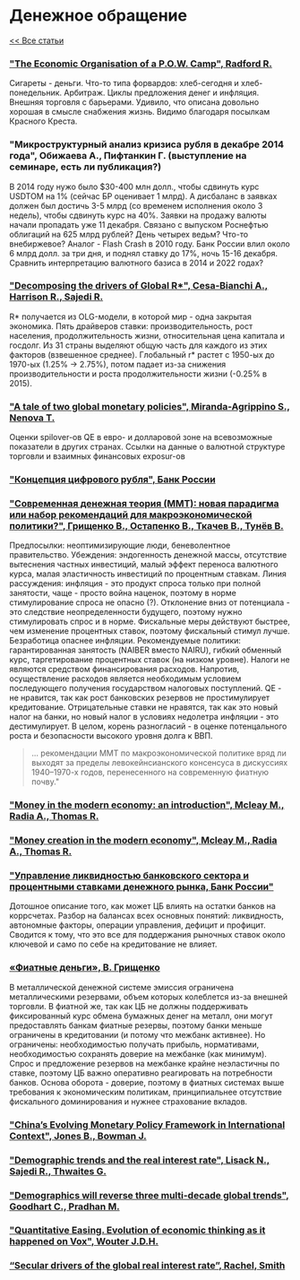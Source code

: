 # Денежное обращение

[<< Все статьи](../README.md)

### ["The Economic  Organisation of a P.O.W. Camp", Radford R.](http://homepage.ntu.edu.tw/~yitingli/file/Money%20and%20Banking/The%20Economic%20Organisation%20of%20a%20P.O.W.%20Camp.pdf)

Сигареты - деньги. Что-то типа форвардов: хлеб-сегодня и хлеб-понедельник. Арбитраж. Циклы предложения денег и инфляция. Внешняя торговля с барьерами. Удивило, что описана довольно хорошая в смысле снабжения жизнь. Видимо благодаря посылкам Красного Креста.

### "Микроструктурный анализ кризиса рубля в декабре 2014 года", Обижаева А., Пифтанкин Г. (выступление на семинаре, есть ли публикация?)

В 2014 году нужо было $30-400 млн долл., чтобы сдвинуть курс USDTOM на 1% (сейчас БР оценивает 1 млрд). А дисбаланс в заявках должен был достичь 3-5 млрд (со временем исполнения около 3 недель), чтобы сдвинуть курс на 40%. Заявки на продажу валюты начали пропадать уже 11 декабря. Связано с выпуском Роснефтью облигаций на 625 млрд рублей? День четырех ведьм? Что-то внебиржевое? Аналог - Flash Crash в 2010 году. Банк России влил около 6 млрд долл. за три дня, и поднял ставку до 17%, ночь 15-16 декабря. Сравнить интерпретацию валютного базиса в 2014 и 2022 годах?

### ["Decomposing the drivers of Global R*", Cesa-Bianchi A., Harrison R., Sajedi R.](https://www.bankofengland.co.uk/working-paper/2022/decomposing-the-drivers-of-global-r-star)

R* получается из OLG-модели, в которой мир - одна закрытая экономика. Пять драйверов ставки: производительность, рост населения, продолжительность жизни, относительная цена капитала и госдолг. Из 31 страны выделяют общую часть для каждого из этих факторов (взвешенное среднее).  Глобальный r* растет с 1950-ых до 1970-ых (1.25% -> 2.75%), потом падает из-за снижения производительности и роста продолжительности жизни (-0.25% в 2015).

### ["A tale of two global monetary policies",  Miranda-Agrippino S., Nenova T.](https://www.bankofengland.co.uk/working-paper/2022/a-tale-of-two-global-monetary-policies)

Оценки spilover-ов QE в евро- и долларовой зоне на всевозможные показатели в других странах. Ссылки на данные о валютной структуре торговли и взаимных финансовых exposur-ов

### ["Концепция цифрового рубля", Банк России](http://www.cbr.ru/content/document/file/120075/concept_08042021.pdf)

### ["Современная денежная теория (ММТ): новая парадигма или набор рекомендаций для макроэкономической политики?", Грищенко В., Остапенко В., Ткачев В., Тунёв В.](https://ecpolicy.ru/upload/iblock/de0/001_%D0%93%D1%80%D0%B8%D1%89%D0%B5%D0%BD%D0%BA%D0%BE.pdf)
Предпосылки: неоптимизирующие люди, беневолентное правительство. Убеждения: эндогенность денежной массы, отсутствие вытеснения частных инвестиций, малый эффект переноса валютного курса, малая эластичность инвестиций по процентным ставкам. Линия рассуждения: инфляция - это продукт спроса только при полной занятости, чаще - просто война наценок, поэтому в норме стимулирование спроса не опасно (?). Отклонение вниз от потенциала - это следствие неопределенности будущего, поэтому нужно стимулировать спрос и в норме. Фискальные меры действуют быстрее, чем изменение процентных ставок, поэтому фискальный стимул лучше. Безработица опаснее инфляции. Рекомендуемые политики: гарантированная занятость (NAIBER вместо NAIRU), гибкий обменный курс, таргетирование процентных ставок (на низком уровне). Налоги не являются средством финансирования расходов. Напротив, осуществление расходов является необходимым условием последующего получения государством налоговых поступлений. QE - не нравится, так как рост банковских резервов не простимулирует кредитование. Отрицательные ставки не нравятся, так как это новый налог на банки, но новый налог в условиях недолетра инфляции - это дестимулирует. В целом, корень разногласий - в оценке потенцального роста и безопасности высокого уровня долга к ВВП. 

> ... рекомендации ММТ по макроэкономической политике вряд ли выходят за пределы левокейнсианского консенсуса в дискуссиях 1940–1970-х годов, перенесенного на современную фиатную почву."

### ["Money in the modern economy: an introduction", Mcleay M., Radia A., Thomas R.](https://www.bankofengland.co.uk/quarterly-bulletin/2014/q1/money-in-the-modern-economy-an-introduction)

### ["Money creation in the modern economy", Mcleay M., Radia A., Thomas R.](https://www.bankofengland.co.uk/quarterly-bulletin/2014/q1/money-creation-in-the-modern-economy)

### ["Управление ликвидностью банковского сектора и процентными ставками денежного рынка, Банк России"](https://www.cbr.ru/StaticHtml/File/102087/Liquidity.pdf)

Дотошное описание того, как может ЦБ влиять на остатки банков на коррсчетах. Разбор на балансах всех основных понятий: ликвидность, автономные факторы, операции управления, дефицит и профицит. Сводится к тому, что это все для поддержания рыночных ставок около ключевой и само по себе на кредитование не влияет.

### [«Фиатные деньги», В. Грищенко](https://www.cbr.ru/Content/Document/File/79860/analytic_note_20190829_ddkp.pdf)

В металлической денежной системе эмиссия ограничена металлическими резервами, объем которых колеблется из-за внешней торговли. В фиатной же, так как ЦБ не должны поддерживать фиксированный курс обмена бумажных денег на металл, они могут предоставлять банкам фиатные резервы, поэтому банки меньше ограничены в кредитовании (и потому что межбанк активнее). Но ограничены: необходимостью получать прибыль, нормативами, необходимостью сохранять доверие на межбанке (как минимум). Спрос и предложение резервов на межбанке крайне неэластичны по ставке, поэтому ЦБ важно оперативно реагировать на потребности банков. Основа оборота - доверие, поэтому в фиатных системах выше требования к экономическим политикам, принципиальнее отсутствие фискального доминирования и нужнее страхование вкладов.

### ["China’s Evolving Monetary Policy Framework in International Context", Jones B., Bowman J.](https://www.rba.gov.au/publications/rdp/2019/2019-11.html)

### ["Demographic trends and the real interest rate", Lisack N., Sajedi R., Thwaites G. ](https://www.bankofengland.co.uk/working-paper/2017/demographic-trends-and-the-real-interest-rate)

### ["Demographics will reverse three multi-decade global trends", Goodhart C., Pradhan M. ](https://www.bis.org/publ/work656.htm#:~:text=Between%20the%201980s%20and%20the,into%20the%20World%20Trade%20Organization)

### ["Quantitative Easing. Evolution of economic thinking as it happened on Vox", Wouter J.D.H.](https://cepr.org/publications/books-and-reports/quantitative-easing-evolution-economic-thinking-it-happened-vox)

### [“Secular drivers of the global real interest rate”, Rachel, Smith](https://www.bankofengland.co.uk/working-paper/2015/secular-drivers-of-the-global-real-interest-rate)
